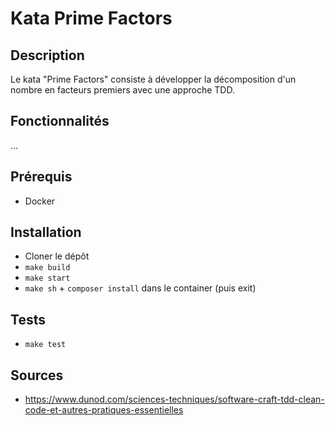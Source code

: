 # Kata Prime Factors

## Description
Le kata "Prime Factors" consiste à développer la décomposition d'un nombre en facteurs premiers avec une approche TDD.

## Fonctionnalités
...

## Prérequis
- Docker

## Installation
- Cloner le dépôt
- `make build`
- `make start`
- `make sh` + `composer install` dans le container (puis exit)

## Tests
- `make test`

## Sources
- https://www.dunod.com/sciences-techniques/software-craft-tdd-clean-code-et-autres-pratiques-essentielles
